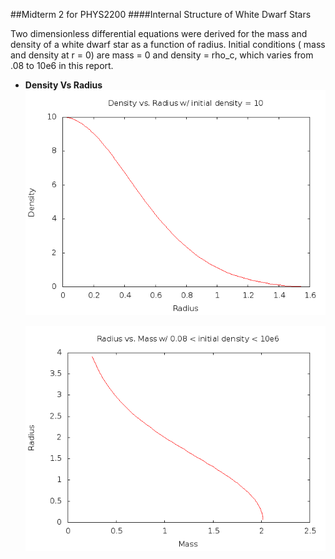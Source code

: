 ##Midterm 2 for PHYS2200
####Internal Structure of White Dwarf Stars

Two dimensionless differential equations were derived for the mass and density of a white
dwarf star as a function of radius. Initial conditions ( mass and density at r = 0) are
mass = 0 and density = rho_c, which varies from .08 to 10e6 in this report. 

* **Density Vs Radius**
    ![alt tag](https://github.com/MHuang-Phys2200/Project-2/blob/master/DensityVsRadius-q2.png)

    ![alt tag](https://github.com/MHuang-Phys2200/Project-2/blob/master/RadiusVsMass-q3.png)
